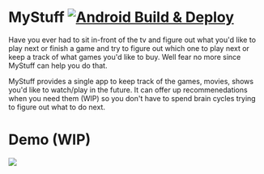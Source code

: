 # MyStuff [![Android Build & Deploy](https://github.com/abhishekdewan101/MyStuff/actions/workflows/build-android.yml/badge.svg?branch=main)](https://github.com/abhishekdewan101/MyStuff/actions/workflows/build-android.yml)

Have you ever had to sit in-front of the tv and figure out what you'd like to play next or finish a
game and try to figure out which one to play next or keep a track of what games you'd like to buy.
Well fear no more since MyStuff can help you do that.

MyStuff provides a single app to keep track of the games, movies, shows you'd like to watch/play in
the future. It can offer up recommenedations when you need them (WIP) so you don't have to spend
brain cycles trying to figure out what to do next.


# Demo (WIP)

[![](https://img.youtube.com/vi/Wajmf82ugIs/0.jpg)](https://www.youtube.com/watch?v=Wajmf82ugIs)
